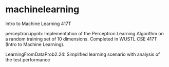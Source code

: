 # machinelearning
Intro to Machine Learning 417T 

perceptron.ipynb:
Implementation of the Perceptron Learning Algorithm on a random training set of 10 dimensions. Completed in WUSTL CSE 417T (Intro to Machine Learning).

LearningFromDataProb2.24: Simplified learning scenario with analysis of the test performance

